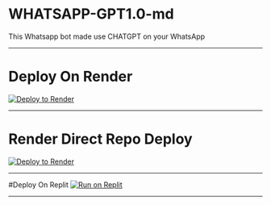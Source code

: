 # WHATSAPP-GPT1.0-md
This Whatsapp bot made use CHATGPT on your WhatsApp

---

# Deploy On Render
[![Deploy to Render](https://render.com/images/deploy-to-render-button.svg)](https://render.com/deploy)

---

# Render Direct Repo Deploy
[![Deploy to Render](https://render.com/images/deploy-to-render-button.svg)](https://render.com/deploy?repo=https://github.com/PhantomCode-CyberReign/WHATSAPP-GPT1.0-md.git)

---

#Deploy On Replit
[![Run on Replit](https://replit.com/badge/github/<YourUser>/<YourRepo>)](https://replit.com/github/PhantomCode-CyberReign/WHATSAPP-GPT1.0-md)

---
